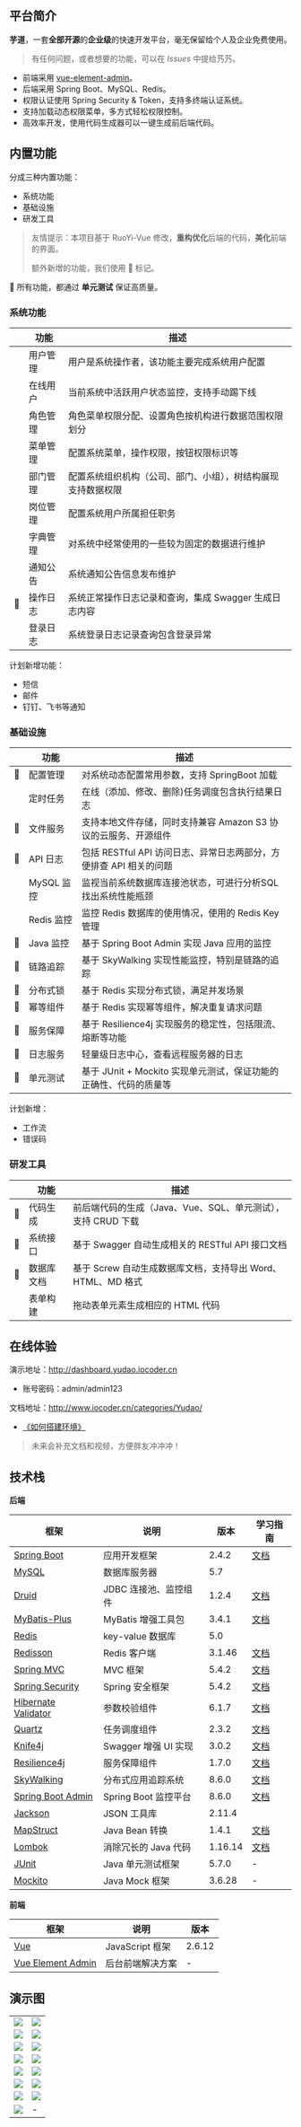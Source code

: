 ## 平台简介

**芋道**，一套**全部开源**的**企业级**的快速开发平台，毫无保留给个人及企业免费使用。

> 有任何问题，或者想要的功能，可以在 _Issues_ 中提给艿艿。

* 前端采用 [vue-element-admin](https://github.com/PanJiaChen/vue-element-admin)。
* 后端采用 Spring Boot、MySQL、Redis。
* 权限认证使用 Spring Security & Token，支持多终端认证系统。
* 支持加载动态权限菜单，多方式轻松权限控制。
* 高效率开发，使用代码生成器可以一键生成前后端代码。

## 内置功能

分成三种内置功能：
* 系统功能
* 基础设施
* 研发工具

> 友情提示：本项目基于 RuoYi-Vue 修改，**重构优化**后端的代码，**美化**前端的界面。
> 
> 额外新增的功能，我们使用 🚀 标记。

🙂 所有功能，都通过 **单元测试** 保证高质量。

### 系统功能


|  | 功能 | 描述 |
| --- | --- | --- |
|  | 用户管理 | 用户是系统操作者，该功能主要完成系统用户配置 |
|  | 在线用户 | 当前系统中活跃用户状态监控，支持手动踢下线 |
|  | 角色管理 | 角色菜单权限分配、设置角色按机构进行数据范围权限划分 |
|  | 菜单管理 | 配置系统菜单，操作权限，按钮权限标识等 |
|  | 部门管理 | 配置系统组织机构（公司、部门、小组），树结构展现支持数据权限 |
|  | 岗位管理 | 配置系统用户所属担任职务 |
|  | 字典管理 | 对系统中经常使用的一些较为固定的数据进行维护 |
|  | 通知公告 | 系统通知公告信息发布维护 |
| 🚀 | 操作日志 | 系统正常操作日志记录和查询，集成 Swagger 生成日志内容 |
|  | 登录日志 | 系统登录日志记录查询包含登录异常 |

计划新增功能：
* 短信
* 邮件
* 钉钉、飞书等通知

### 基础设施

|  | 功能 | 描述 |
| --- | --- | --- |
| 🚀 | 配置管理 | 对系统动态配置常用参数，支持 SpringBoot 加载 |
| | 定时任务 | 在线（添加、修改、删除)任务调度包含执行结果日志 |
| 🚀 | 文件服务 | 支持本地文件存储，同时支持兼容 Amazon S3 协议的云服务、开源组件 | 
| 🚀 | API 日志 | 包括 RESTful API 访问日志、异常日志两部分，方便排查 API 相关的问题 |
|  | MySQL 监控 | 监视当前系统数据库连接池状态，可进行分析SQL找出系统性能瓶颈 |
| | Redis 监控 |监控 Redis 数据库的使用情况，使用的 Redis Key 管理 |
| 🚀 |Java 监控 | 基于 Spring Boot Admin 实现 Java 应用的监控 |
| 🚀 | 链路追踪 | 基于 SkyWalking 实现性能监控，特别是链路的追踪 |
| 🚀 | 分布式锁 | 基于 Redis 实现分布式锁，满足并发场景 |
| 🚀 | 幂等组件 | 基于 Redis 实现幂等组件，解决重复请求问题 |
| 🚀 | 服务保障 | 基于 Resilience4j 实现服务的稳定性，包括限流、熔断等功能 |
| 🚀 | 日志服务 | 轻量级日志中心，查看远程服务器的日志 |
| 🚀 | 单元测试 |基于 JUnit + Mockito 实现单元测试，保证功能的正确性、代码的质量等 |

计划新增：
* 工作流
* 错误码

### 研发工具

|  | 功能 | 描述 |
| --- | --- | --- |
| 🚀 | 代码生成 |前后端代码的生成（Java、Vue、SQL、单元测试），支持 CRUD 下载 |
| 🚀 | 系统接口 | 基于 Swagger 自动生成相关的 RESTful API 接口文档 |
| 🚀 | 数据库文档 | 基于 Screw 自动生成数据库文档，支持导出 Word、HTML、MD 格式 |
| | 表单构建 | 拖动表单元素生成相应的 HTML 代码 |

## 在线体验

演示地址：<http://dashboard.yudao.iocoder.cn>
* 账号密码：admin/admin123  

文档地址：<http://www.iocoder.cn/categories/Yudao/>
* [《如何搭建环境》](http://www.iocoder.cn/categories/Yudao/?yudao)

> 未来会补充文档和视频，方便胖友冲冲冲！

## 技术栈

**后端**

| 框架 | 说明 |  版本 | 学习指南 |
| --- | --- | --- | --- |
| [Spring Boot](https://spring.io/projects/spring-boot) | 应用开发框架 | 2.4.2 | [文档](https://github.com/YunaiV/SpringBoot-Labs) |
| [MySQL](https://www.mysql.com/cn/) | 数据库服务器 | 5.7 |  |
| [Druid](https://github.com/alibaba/druid) | JDBC 连接池、监控组件 | 1.2.4 | [文档](http://www.iocoder.cn/Spring-Boot/datasource-pool/?yudao) |
| [MyBatis-Plus](https://mp.baomidou.com/) | MyBatis 增强工具包 | 3.4.1 | [文档](http://www.iocoder.cn/Spring-Boot/MyBatis/?yudao) |
| [Redis](https://redis.io/) | key-value 数据库 | 5.0 |  |
| [Redisson](https://github.com/redisson/redisson) | Redis 客户端 | 3.1.46 | [文档](http://www.iocoder.cn/Spring-Boot/Redis/?yudao) |
| [Spring MVC](https://github.com/spring-projects/spring-framework/tree/master/spring-webmvc) | MVC 框架  | 5.4.2 | [文档](http://www.iocoder.cn/SpringMVC/MVC/?yudao) |
| [Spring Security](https://github.com/spring-projects/spring-security) | Spring 安全框架 | 5.4.2 | [文档](http://www.iocoder.cn/Spring-Boot/Spring-Security/?yudao) |
| [Hibernate Validator](https://github.com/hibernate/hibernate-validator) | 参数校验组件 | 6.1.7 | [文档](http://www.iocoder.cn/Spring-Boot/Validation/?yudao) |
| [Quartz](https://github.com/quartz-scheduler) | 任务调度组件 | 2.3.2 | [文档](http://www.iocoder.cn/Spring-Boot/Job/?yudao) |
| [Knife4j](https://gitee.com/xiaoym/knife4j) | Swagger 增强 UI 实现 | 3.0.2 | [文档](http://www.iocoder.cn/Spring-Boot/Swagger/?yudao) |
| [Resilience4j](https://github.com/resilience4j/resilience4j) | 服务保障组件 | 1.7.0 | [文档](http://www.iocoder.cn/Spring-Boot/Resilience4j/?yudao) |
| [SkyWalking](https://skywalking.apache.org/) | 分布式应用追踪系统 | 8.6.0 | [文档](http://www.iocoder.cn/Spring-Boot/SkyWalking/?yudao) |
| [Spring Boot Admin](https://github.com/codecentric/spring-boot-admin) | Spring Boot 监控平台 | 8.6.0 | [文档](http://www.iocoder.cn/Spring-Boot/Admin/?yudao) |
| [Jackson](https://github.com/FasterXML/jackson) | JSON 工具库 | 2.11.4 |  |
| [MapStruct](https://mapstruct.org/) | Java Bean 转换 | 1.4.1 | [文档](http://www.iocoder.cn/Spring-Boot/MapStruct/?yudao) |
| [Lombok](https://projectlombok.org/) | 消除冗长的 Java 代码 | 1.16.14 | [文档](http://www.iocoder.cn/Spring-Boot/Lombok/?yudao) |
| [JUnit](https://junit.org/junit5/) | Java 单元测试框架 | 5.7.0 | - |
| [Mockito](https://github.com/mockito/mockito) | Java Mock 框架 | 3.6.28 | - |

**前端**

| 框架 | 说明 |  版本 |
| --- | --- | --- |
| [Vue](https://cn.vuejs.org/index.html) | JavaScript 框架 | 2.6.12 |
| [Vue Element Admin](https://ant.design/docs/react/introduce-cn) | 后台前端解决方案 | - |

## 演示图

<table>
    <tr>
        <td><img src="https://oscimg.oschina.net/oscnet/cd1f90be5f2684f4560c9519c0f2a232ee8.jpg"/></td>
        <td><img src="https://oscimg.oschina.net/oscnet/1cbcf0e6f257c7d3a063c0e3f2ff989e4b3.jpg"/></td>
    </tr>
    <tr>
        <td><img src="https://oscimg.oschina.net/oscnet/up-8074972883b5ba0622e13246738ebba237a.png"/></td>
        <td><img src="https://oscimg.oschina.net/oscnet/up-9f88719cdfca9af2e58b352a20e23d43b12.png"/></td>
    </tr>
    <tr>
        <td><img src="https://oscimg.oschina.net/oscnet/up-39bf2584ec3a529b0d5a3b70d15c9b37646.png"/></td>
        <td><img src="https://oscimg.oschina.net/oscnet/up-936ec82d1f4872e1bc980927654b6007307.png"/></td>
    </tr>
	<tr>
        <td><img src="https://oscimg.oschina.net/oscnet/up-b2d62ceb95d2dd9b3fbe157bb70d26001e9.png"/></td>
        <td><img src="https://oscimg.oschina.net/oscnet/up-d67451d308b7a79ad6819723396f7c3d77a.png"/></td>
    </tr>	 
    <tr>
        <td><img src="https://oscimg.oschina.net/oscnet/5e8c387724954459291aafd5eb52b456f53.jpg"/></td>
        <td><img src="https://oscimg.oschina.net/oscnet/644e78da53c2e92a95dfda4f76e6d117c4b.jpg"/></td>
    </tr>
	<tr>
        <td><img src="https://oscimg.oschina.net/oscnet/up-8370a0d02977eebf6dbf854c8450293c937.png"/></td>
        <td><img src="https://oscimg.oschina.net/oscnet/up-49003ed83f60f633e7153609a53a2b644f7.png"/></td>
    </tr>
	<tr>
        <td><img src="https://oscimg.oschina.net/oscnet/up-d4fe726319ece268d4746602c39cffc0621.png"/></td>
        <td><img src="https://oscimg.oschina.net/oscnet/up-c195234bbcd30be6927f037a6755e6ab69c.png"/></td>
    </tr>
    <tr>
        <td><img src="https://oscimg.oschina.net/oscnet/b6115bc8c31de52951982e509930b20684a.jpg"/></td>
        <td> - </td>
    </tr>
</table>


